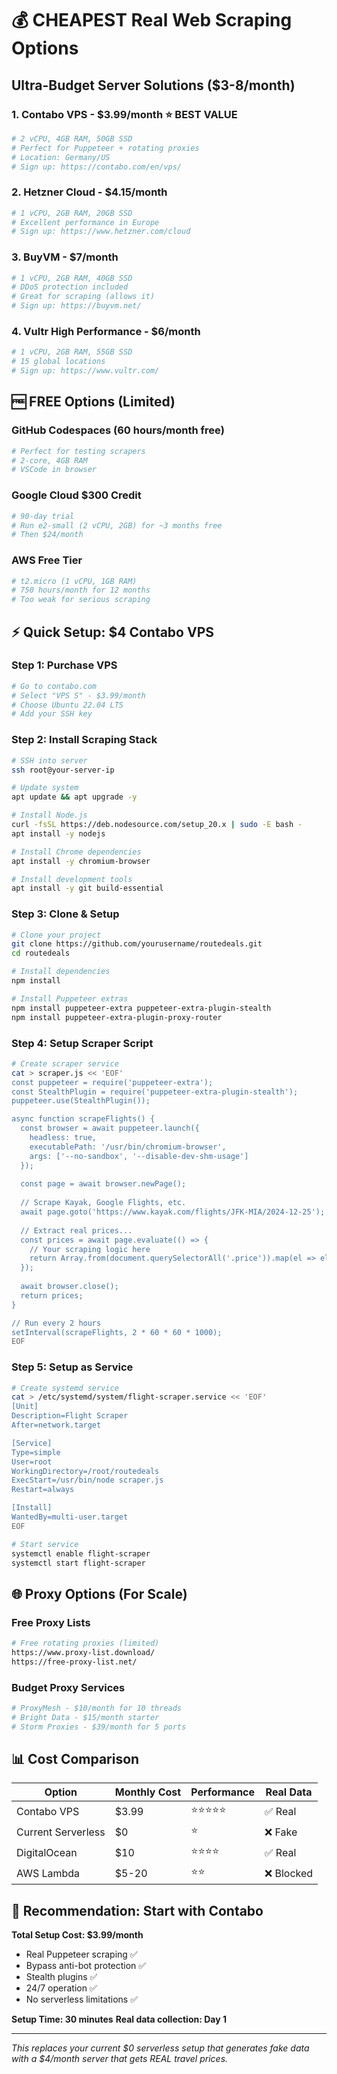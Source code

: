 # 💰 CHEAPEST Real Web Scraping Options

## Ultra-Budget Server Solutions ($3-8/month)

### 1. **Contabo VPS - $3.99/month** ⭐ BEST VALUE
```bash
# 2 vCPU, 4GB RAM, 50GB SSD
# Perfect for Puppeteer + rotating proxies
# Location: Germany/US
# Sign up: https://contabo.com/en/vps/
```

### 2. **Hetzner Cloud - $4.15/month**
```bash
# 1 vCPU, 2GB RAM, 20GB SSD  
# Excellent performance in Europe
# Sign up: https://www.hetzner.com/cloud
```

### 3. **BuyVM - $7/month**
```bash
# 1 vCPU, 2GB RAM, 40GB SSD
# DDoS protection included
# Great for scraping (allows it)
# Sign up: https://buyvm.net/
```

### 4. **Vultr High Performance - $6/month**
```bash
# 1 vCPU, 2GB RAM, 55GB SSD
# 15 global locations
# Sign up: https://www.vultr.com/
```

## 🆓 **FREE Options (Limited)**

### GitHub Codespaces (60 hours/month free)
```bash
# Perfect for testing scrapers
# 2-core, 4GB RAM
# VSCode in browser
```

### Google Cloud $300 Credit
```bash
# 90-day trial
# Run e2-small (2 vCPU, 2GB) for ~3 months free
# Then $24/month
```

### AWS Free Tier
```bash
# t2.micro (1 vCPU, 1GB RAM)
# 750 hours/month for 12 months
# Too weak for serious scraping
```

## ⚡ **Quick Setup: $4 Contabo VPS**

### Step 1: Purchase VPS
```bash
# Go to contabo.com
# Select "VPS S" - $3.99/month
# Choose Ubuntu 22.04 LTS
# Add your SSH key
```

### Step 2: Install Scraping Stack
```bash
# SSH into server
ssh root@your-server-ip

# Update system
apt update && apt upgrade -y

# Install Node.js
curl -fsSL https://deb.nodesource.com/setup_20.x | sudo -E bash -
apt install -y nodejs

# Install Chrome dependencies
apt install -y chromium-browser

# Install development tools
apt install -y git build-essential
```

### Step 3: Clone & Setup
```bash
# Clone your project
git clone https://github.com/yourusername/routedeals.git
cd routedeals

# Install dependencies
npm install

# Install Puppeteer extras
npm install puppeteer-extra puppeteer-extra-plugin-stealth
npm install puppeteer-extra-plugin-proxy-router
```

### Step 4: Setup Scraper Script
```bash
# Create scraper service
cat > scraper.js << 'EOF'
const puppeteer = require('puppeteer-extra');
const StealthPlugin = require('puppeteer-extra-plugin-stealth');
puppeteer.use(StealthPlugin());

async function scrapeFlights() {
  const browser = await puppeteer.launch({
    headless: true,
    executablePath: '/usr/bin/chromium-browser',
    args: ['--no-sandbox', '--disable-dev-shm-usage']
  });
  
  const page = await browser.newPage();
  
  // Scrape Kayak, Google Flights, etc.
  await page.goto('https://www.kayak.com/flights/JFK-MIA/2024-12-25');
  
  // Extract real prices...
  const prices = await page.evaluate(() => {
    // Your scraping logic here
    return Array.from(document.querySelectorAll('.price')).map(el => el.textContent);
  });
  
  await browser.close();
  return prices;
}

// Run every 2 hours
setInterval(scrapeFlights, 2 * 60 * 60 * 1000);
EOF
```

### Step 5: Setup as Service
```bash
# Create systemd service
cat > /etc/systemd/system/flight-scraper.service << 'EOF'
[Unit]
Description=Flight Scraper
After=network.target

[Service]
Type=simple
User=root
WorkingDirectory=/root/routedeals
ExecStart=/usr/bin/node scraper.js
Restart=always

[Install]
WantedBy=multi-user.target
EOF

# Start service
systemctl enable flight-scraper
systemctl start flight-scraper
```

## 🌐 **Proxy Options (For Scale)**

### Free Proxy Lists
```bash
# Free rotating proxies (limited)
https://www.proxy-list.download/
https://free-proxy-list.net/
```

### Budget Proxy Services
```bash
# ProxyMesh - $10/month for 10 threads
# Bright Data - $15/month starter
# Storm Proxies - $39/month for 5 ports
```

## 📊 **Cost Comparison**

| Option | Monthly Cost | Performance | Real Data |
|--------|--------------|-------------|-----------|
| Contabo VPS | $3.99 | ⭐⭐⭐⭐⭐ | ✅ Real |
| Current Serverless | $0 | ⭐ | ❌ Fake |
| DigitalOcean | $10 | ⭐⭐⭐⭐ | ✅ Real |
| AWS Lambda | $5-20 | ⭐⭐ | ❌ Blocked |

## 🎯 **Recommendation: Start with Contabo**

**Total Setup Cost: $3.99/month**
- Real Puppeteer scraping ✅
- Bypass anti-bot protection ✅  
- Stealth plugins ✅
- 24/7 operation ✅
- No serverless limitations ✅

**Setup Time: 30 minutes**
**Real data collection: Day 1**

---

*This replaces your current $0 serverless setup that generates fake data with a $4/month server that gets REAL travel prices.* 